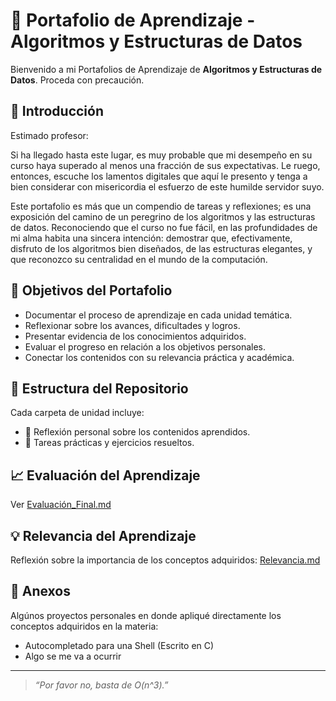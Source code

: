 # 📘 Portafolio de Aprendizaje - Algoritmos y Estructuras de Datos

Bienvenido a mi Portafolios de Aprendizaje de **Algoritmos y Estructuras de Datos**. Proceda con precaución.

## 📜 Introducción

Estimado profesor:

Si ha llegado hasta este lugar, es muy probable que mi desempeño en su curso haya superado al menos una fracción de sus expectativas. Le ruego, entonces, escuche los lamentos digitales que aquí le presento y tenga a bien considerar con misericordia el esfuerzo de este humilde servidor suyo.

Este portafolio es más que un compendio de tareas y reflexiones; es una exposición del camino de un peregrino de los algoritmos y las estructuras de datos. Reconociendo que el curso no fue fácil, en las profundidades de mi alma habita una sincera intención: demostrar que, efectivamente, disfruto de los algoritmos bien diseñados, de las estructuras elegantes, y que reconozco su centralidad en el mundo de la computación.

## 🎯 Objetivos del Portafolio

- Documentar el proceso de aprendizaje en cada unidad temática.
- Reflexionar sobre los avances, dificultades y logros.
- Presentar evidencia de los conocimientos adquiridos.
- Evaluar el progreso en relación a los objetivos personales.
- Conectar los contenidos con su relevancia práctica y académica.

## 🧭 Estructura del Repositorio

Cada carpeta de unidad incluye:
- 📓 Reflexión personal sobre los contenidos aprendidos.
- 📂 Tareas prácticas y ejercicios resueltos.

## 📈 Evaluación del Aprendizaje

Ver [Evaluación_Final.md](./Evaluación_Final.md)

## 💡 Relevancia del Aprendizaje

Reflexión sobre la importancia de los conceptos adquiridos: [Relevancia.md](./Relevancia.md)

## 📎 Anexos

Algúnos proyectos personales en donde apliqué directamente los conceptos adquiridos en la materia:
- Autocompletado para una Shell (Escrito en C)
- Algo se me va a ocurrir

---

> *“Por favor no, basta de O(n^3).”*

